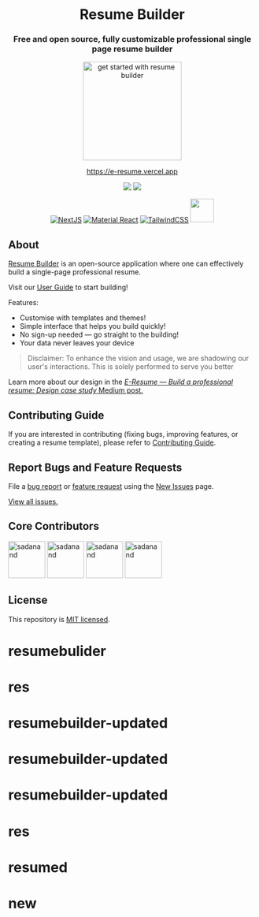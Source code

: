 <div align="center">

# Resume Builder

### Free and open source, fully customizable professional single page resume builder

<a href="https://e-resume.vercel.app/"><img src="https://user-images.githubusercontent.com/12962887/201484876-75290af9-ccd6-4f6d-be96-6a8fb4f20c4b.png" alt="get started with resume builder" height="200" widdth="330" />

https://e-resume.vercel.app

[![](https://img.shields.io/github/stars/sadanandpai/single-page-resume-builder?style=for-the-badge)](#stars)
[![](https://img.shields.io/github/forks/sadanandpai/single-page-resume-builder?style=for-the-badge)](#forks)

[![NextJS](https://skillicons.dev/icons?i=nextjs)](https://nextjs.org/)
[![Material React](https://skillicons.dev/icons?i=materialui)](https://mui.com/)
[![TailwindCSS](https://skillicons.dev/icons?i=tailwind)](https://tailwindcss.com/)
<a href="https://github.com/pmndrs/zustand"><img src="http://s3.amazonaws.com/pix.iemoji.com/images/emoji/apple/ios-12/256/bear-face.png" alt="" height="48" width="48" /></a>

</div>

## About

[Resume Builder](https://e-resume.vercel.app) is an open-source application where one can effectively build a single-page professional resume.

Visit our [User Guide](USER_GUIDE.md) to start building!

Features:

- Customise with templates and themes!
- Simple interface that helps you build quickly!
- No sign-up needed — go straight to the building!
- Your data never leaves your device

> Disclaimer: To enhance the vision and usage, we are shadowing our user's interactions. This is solely performed to serve you better

Learn more about our design in the [_E-Resume — Build a professional resume: Design case study_ Medium post.](https://uxplanet.org/e-resume-build-a-professional-resume-design-case-study-3dc02a6359ea)

## Contributing Guide

If you are interested in contributing (fixing bugs, improving features, or creating a resume template), please refer to [Contributing Guide](./CONTRIBUTING.md).

## Report Bugs and Feature Requests

File a [bug report](https://github.com/sadanandpai/resume-builder/issues/new?assignees=sadanandpai&labels=&template=bug_report.md&title=) or [feature request](https://github.com/sadanandpai/resume-builder/issues/new?assignees=sadanandpai&labels=&template=feature_request.md&title=) using the [New Issues](https://github.com/sadanandpai/resume-builder/issues/new/choose) page.

[View all issues.](https://github.com/sadanandpai/resume-builder/issues)

## Core Contributors

<a href="https://github.com/sadanandpai"><img src="https://avatars.githubusercontent.com/u/12962887" alt="sadanand" height="75px" width="75px" /></a> <a href="https://github.com/gopal1996"><img src="https://avatars.githubusercontent.com/u/22369081" alt="sadanand" height="75px" width="75px" /></a> <a href="https://github.com/vivek-nexus"><img src="https://avatars.githubusercontent.com/u/26523871" alt="sadanand" height="75px" width="75px" /></a> <a href="https://github.com/siva-kannan3"><img src="https://avatars.githubusercontent.com/u/60533560" alt="sadanand" height="75px" width="75px" /></a>

## License

This repository is [MIT licensed](./LICENSE).

# resumebulider

# res

# resumebuilder-updated

# resumebuilder-updated

# resumebuilder-updated

# res

# resumed

# new
